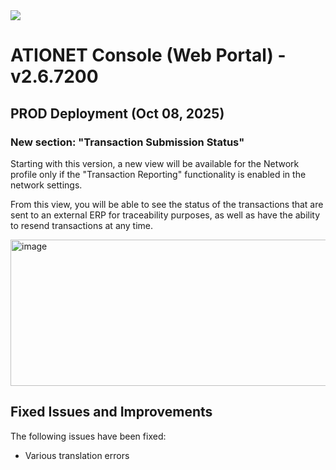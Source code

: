 <img src="https://github.com/Ationet/ationetdocs/raw/master/Content/Images/ATIOnetLogo_250x70.png" />
</p>

# ATIONET Console (Web Portal) - v2.6.7200

## PROD Deployment (Oct 08, 2025)

### New section: **"Transaction Submission Status"**
Starting with this version, a new view will be available for the Network profile only if the "Transaction Reporting" functionality is enabled in the network settings.

From this view, you will be able to see the status of the transactions that are sent to an external ERP for traceability purposes, as well as have the ability to resend transactions at any time.

<img width="789" height="234" alt="image" src="https://github.com/user-attachments/assets/f5c01214-8027-4a98-90f0-2db053bd929d" />


## Fixed Issues and Improvements
The following issues have been fixed:  
- Various translation errors
